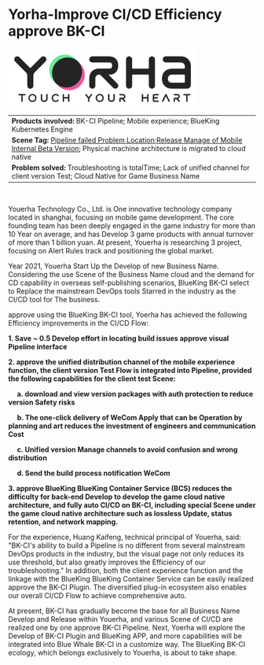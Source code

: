  # Yorha-Improve CI/CD Efficiency approve BK-CI 

 ![](../../../assets/image-yorha-logo.png) 

 || 
 |:-| 
 |**Products involved:** BK-CI Pipeline; Mobile experience; BlueKing Kubernetes Engine| 
 |**Scene Tag:** [Pipeline failed Problem Location](../../tutorials/scene/pipeline-failure-location.md);[Release Manage of Mobile Internal Beta Version](../../tutorials/scene/version-release-management.md); Physical machine architecture is migrated to cloud native| 
 |**Problem solved:** Troubleshooting is totalTime; Lack of unified channel for client version Test; Cloud Native for Game Business Name| 
 <br /> 


 Youerha Technology Co., Ltd. is One innovative technology company located in shanghai, focusing on mobile game development.  The core founding team has been deeply engaged in the game industry for more than 10 Year on average, and has Develop 3 game products with annual turnover of more than 1 billion yuan.  At present, Youerha is researching 3 project, focusing on Alert Rules track and positioning the global market. <br />  

 Year 2021, Youerha Start Up the Develop of new Business Name.  Considering the use Scene of the Business Name cloud and the demand for CD capability in overseas self-publishing scenarios, BlueKing BK-CI select to Replace the mainstream DevOps tools Starred in the industry as the CI/CD tool for The business.  <br /> 


 approve using the BlueKing BK-CI tool, Yoerha has achieved the following Efficiency improvements in the CI/CD Flow: 

 **1. Save ~ 0.5 Develop effort in locating build issues approve visual Pipeline interface** 

 **2. approve the unified distribution channel of the mobile experience function, the client version Test Flow is integrated into Pipeline, provided the following capabilities for the client test Scene:** 

 &emsp; **a. download and view version packages with auth protection to reduce version Safety risks** 
    
 &emsp; **b. The one-click delivery of WeCom Apply that can be Operation by planning and art reduces the investment of engineers and communication Cost** 
    
 &emsp; **c. Unified version Manage channels to avoid confusion and wrong distribution** 
    
 &emsp; **d. Send the build process notification WeCom**<br /> 

 **3. approve BlueKing BlueKing Container Service (BCS) reduces the difficulty for back-end Develop to develop the game cloud native architecture, and fully auto CI/CD on BK-CI, including special Scene under the game cloud native architecture such as lossless Update, status retention, and network mapping.**  <br /> 
            


 For the experience, Huang Kaifeng, technical principal of Youerha, said: "BK-CI's ability to build a Pipeline is no different from several mainstream DevOps products in the industry, but the visual page not only reduces its use threshold, but also greatly improves the Efficiency of our troubleshooting."  In addition, both the client experience function and the linkage with the BlueKing BlueKing Container Service can be easily realized approve the BK-CI Plugin. The diversified plug-in ecosystem also enables our overall CI/CD Flow to achieve comprehensive auto. <br/> 

 At present, BK-CI has gradually become the base for all Business Name Develop and Release within Youerha, and various Scene of CI/CD are realized one by one approve BK-CI Pipeline.  Next, Yoerha will explore the Develop of BK-CI Plugin and BlueKing APP, and more capabilities will be integrated into Blue Whale BK-CI in a customize way.  The BlueKing BK-CI ecology, which belongs exclusively to Youerha, is about to take shape. 